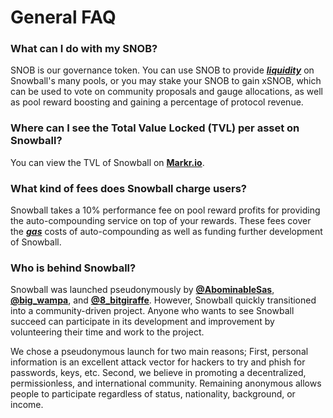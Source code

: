 # General FAQ

### What can I do with my SNOB?

SNOB is our governance token. You can use SNOB to provide [_**liquidity**_](https://snowballs.gitbook.io/snowball-docs/resources/defi-glossary#liquidity) on Snowball's many pools, or you may stake your SNOB to gain xSNOB, which can be used to vote on community proposals and gauge allocations, as well as pool reward boosting and gaining a percentage of protocol revenue.

### Where can I see the Total Value Locked (TVL) per asset on Snowball?

You can view the TVL of Snowball on [**Markr.io**](https://markr.io/#/applications/Snowball).

### What kind of fees does Snowball charge users?

Snowball takes a 10% performance fee on pool reward profits for providing the auto-compounding service on top of your rewards. These fees cover the [_**gas**_](https://snowballs.gitbook.io/snowball-docs/resources/defi-glossary#gas) costs of auto-compounding as well as funding further development of Snowball.

### Who is behind Snowball?

Snowball was launched pseudonymously by [**@AbominableSas**](https://twitter.com/AbominableSas), [**@big\_wampa**](https://twitter.com/big\_wampa), and [**@8\_bitgiraffe**](https://twitter.com/8bitgiraffe\_). However, Snowball quickly transitioned into a community-driven project. Anyone who wants to see Snowball succeed can participate in its development and improvement by volunteering their time and work to the project.

We chose a pseudonymous launch for two main reasons; First, personal information is an excellent attack vector for hackers to try and phish for passwords, keys, etc. Second, we believe in promoting a decentralized, permissionless, and international community. Remaining anonymous allows people to participate regardless of status, nationality, background, or income.
